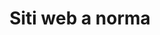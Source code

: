 ---
title: Siti web a norma
icon: <svg xmlns="http://www.w3.org/2000/svg" fill="none" viewBox="0 0 24 24" stroke-width="1.5" stroke="currentColor" className="w-6 h-6"><path strokeLinecap="round" strokeLinejoin="round" d="M6.75 7.5l3 2.25-3 2.25m4.5 0h3m-9 8.25h13.5A2.25 2.25 0 0021 18V6a2.25 2.25 0 00-2.25-2.25H5.25A2.25 2.25 0 003 6v12a2.25 2.25 0 002.25 2.25z" /></svg>
excerpt: Non molti sanno che anche i siti web hanno una loro legislazione. Scegliendo di lavorare con me non dovrai preoccuparti, penserò io a segnalarti cosa è necessario fare in caso novità come il GDPR
---